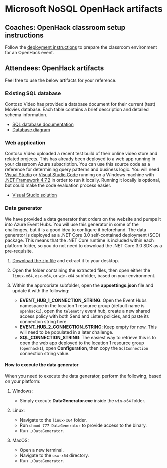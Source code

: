 # Microsoft NoSQL OpenHack artifacts

## Coaches: OpenHack classroom setup instructions

Follow the [deployment instructions](deployment-instructions.md) to prepare the classroom environment for an OpenHack event.

## Attendees: OpenHack artifacts

Feel free to use the below artifacts for your reference.

### Existing SQL database

Contoso Video has provided a database document for their current (test) Movies database. Each table contains a brief description and detailed schema information.

* [SQL database documentation](database-schema/README.md)
* [Database diagram](database-schema/database-diagram.png)

### Web application

Contoso Video uploaded a recent test build of their online video store and related projects. This has already been deployed to a web app running in your classroom Azure subscription. You can use this source code as a reference for determining query patterns and business logic. You will need [Visual Studio](https://visualstudio.microsoft.com/) or [Visual Studio Code](https://code.visualstudio.com/) running on a Windows machine with [.NET Framework 4.7.2](https://dotnet.microsoft.com/download/dotnet-framework/net472) in order to run it locally. Running it locally is optional, but could make the code evaluation process easier.

* [Visual Studio solution](Contoso.Apps.Movies.sln)

### Data generator

We have provided a data generator that orders on the website and pumps it into Azure Event Hubs. You will use this generator in some of the challenges, but it is a good idea to configure it beforehand. The data generator is deployed as a .NET Core 3.0 self-contained deployment (SCD) package. This means that the .NET Core runtime is included within each platform folder, so you do not need to download the .NET Core 3.0 SDK as a pre-requisite.

1. [Download the zip file](https://databricksdemostore.blob.core.windows.net/data/nosql-openhack/DataGenerator.zip) and extract it to your desktop.

2. Open the folder containing the extracted files, then open either the `linux-x64`, `osx-x64`, or `win-x64` subfolder, based on your environment.

3. Within the appropriate subfolder, open the **appsettings.json** file and update it with the following:

   * **EVENT_HUB_1_CONNECTION_STRING**: Open the Event Hubs namespace in the location 1 resource group (default name is `openhack1`), open the `telemetry` event hub, create a new shared access policy with both Send and Listen policies, and paste its connection string here.
   * **EVENT_HUB_2_CONNECTION_STRING**: Keep empty for now. This will need to be populated in a later challenge.
   * **SQL_CONNECTION_STRING**: The easiest way to retrieve this is to open the web app deployed to the location 1 resource group (`openhack1`), open **Configuration**, then copy the `SqlConnection` connection string value.

#### How to execute the data generator

When you need to execute the data generator, perform the following, based on your platform:

1. Windows:

   * Simply execute **DataGenerator.exe** inside the `win-x64` folder.

2. Linux:

   * Navigate to the `linux-x64` folder.
   * Run `chmod 777 DataGenerator` to provide access to the binary.
   * Run `./DataGenerator`.

3. MacOS:

   * Open a new terminal.
   * Navigate to the `osx-x64` directory.
   * Run `./DataGenerator`.

